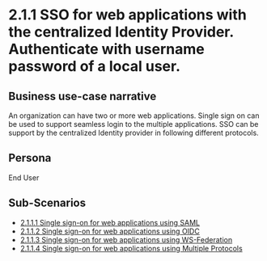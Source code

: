 # 2.1.1 SSO for web applications with the centralized Identity Provider. Authenticate with username password of a local user.

## Business use-case narrative
An organization can have two or more web applications. Single sign on can be used to support seamless login to the 
multiple applications. SSO can be support by the centralized Identity provider in following different protocols.

## Persona
End User

## Sub-Scenarios
- [2.1.1.1 Single sign-on for  web applications using SAML](2.1.1-sso-with-saml/README.md)
- [2.1.1.2 Single sign-on for  web applications using OIDC](2.1.2-sso-with-oidc/README.md)
- [2.1.1.3 Single sign-on for  web applications using WS-Federation](2.1.3-sso-with-ws-federation/README.md)
- [2.1.1.4 Single sign-on for  web applications using Multiple Protocols](4.1.6-sso-with-cross-protocol/README.md)
